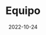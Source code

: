 ---
title: Equipo
date: 2022-10-24

type: landing

sections:
  - block: people
    content:
      title: Equipo
      # Choose which groups/teams of users to display.
      #   Edit `user_groups` in each user's profile to add them to one or more of these groups.
      user_groups:
          - Principal Investigators
          - Investigadores Asociados
          - Investigadores Adjuntos
          - Administration
          - Visitors
          - Ex Asistentes de Investigación
      sort_by: Params.last_name
      sort_ascending: true
    design:
      show_interests: false
      show_role: false
      show_social: true
---